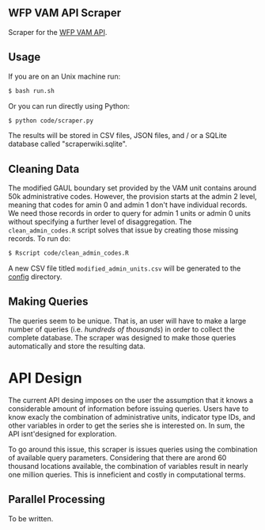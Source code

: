 ## WFP VAM API Scraper
Scraper for the [WFP VAM API](http://reporting.vam.wfp.org/api/).

## Usage

If you are on an Unix machine run:
```bash
$ bash run.sh
```

Or you can run directly using Python:
```bash
$ python code/scraper.py
```
The results will be stored in CSV files, JSON files, and / or a SQLite database called "scraperwiki.sqlite".

## Cleaning Data
The modified GAUL boundary set provided by the VAM unit contains around 50k administrative codes. However, the provision starts at the admin 2 level, meaning that codes for amin 0 and admin 1 don't have individual records. We need those records in order to query for admin 1 units or admin 0 units without specifying a further level of disaggregation. The `clean_admin_codes.R` script solves that issue by creating those missing records. To run do:

```bash 
$ Rscript code/clean_admin_codes.R
```

A new CSV file titled `modified_admin_units.csv` will be generated to the [config](config/) directory.

## Making Queries
The queries seem to be unique. That is, an user will have to make a large number of queries (i.e. *hundreds of thousands*) in order to collect the complete database. The scraper was designed to make those queries automatically and store the resulting data.

# API Design
The current API desing imposes on the user the assumption that it knows a considerable amount of information before issuing queries. Users have to know exacly the combination of administrative units, indicator type IDs, and other variables in order to get the series she is interested on. In sum, the API isnt'designed for exploration.

To go around this issue, this scraper is issues queries using the combination of available query parameters. Considering that there are arond 60 thousand locations available, the combination of variables result in nearly one million queries. This is inneficient and costly in computational terms.

## Parallel Processing
To be written.